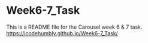 # Week6-7_Task
This is a README file for the Carousel week 6 & 7 task.
https://icodehumbly.github.io/Week6-7_Task/
